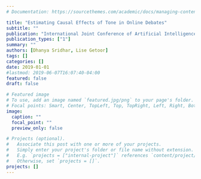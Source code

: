 ```yaml
---
# Documentation: https://sourcethemes.com/academic/docs/managing-content/

title: "Estimating Causal Effects of Tone in Online Debates"
subtitle: ""
publication: "International Joint Conference of Artificial Intelligence (IJCAI)"
publication_types: ["1"]
summary: ""
authors: [Dhanya Sridhar, Lise Getoor]
tags: []
categories: []
date: 2019-01-01
#lastmod: 2019-06-07T16:07:40-04:00
featured: false
draft: false

# Featured image
# To use, add an image named `featured.jpg/png` to your page's folder.
# Focal points: Smart, Center, TopLeft, Top, TopRight, Left, Right, BottomLeft, Bottom, BottomRight.
image:
  caption: ""
  focal_point: ""
  preview_only: false

# Projects (optional).
#   Associate this post with one or more of your projects.
#   Simply enter your project's folder or file name without extension.
#   E.g. `projects = ["internal-project"]` references `content/project/deep-learning/index.md`.
#   Otherwise, set `projects = []`.
projects: []
---
```

